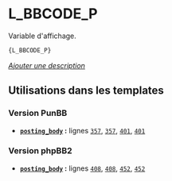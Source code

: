 # L_BBCODE_P


Variable d'affichage.

```html
{L_BBCODE_P}
```

[*Ajouter une description*](https://fa-tvars.appspot.com/var/L_BBCODE_P)

## Utilisations dans les templates

### Version PunBB
* __[`posting_body`](../tpl/var/punbb/posting_body.md#readme) :__ lignes [`357`](../tpl/src/punbb/posting_body.tpl#L357), [`357`](../tpl/src/punbb/posting_body.tpl#L357), [`401`](../tpl/src/punbb/posting_body.tpl#L401), [`401`](../tpl/src/punbb/posting_body.tpl#L401)

### Version phpBB2
* __[`posting_body`](../tpl/var/subsilver/posting_body.md#readme) :__ lignes [`408`](../tpl/src/subsilver/posting_body.tpl#L408), [`408`](../tpl/src/subsilver/posting_body.tpl#L408), [`452`](../tpl/src/subsilver/posting_body.tpl#L452), [`452`](../tpl/src/subsilver/posting_body.tpl#L452)